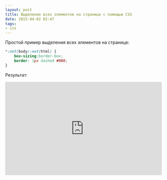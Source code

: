 ```yaml
---
layout: post
title: Выделение всех элементов на странице с помощью CSS
date: 2015-04-02 02:47
tags:
- css
---
```


Простой пример выделения всех элементов на странице:

``` css
*:not(body):not(html) {
	box-sizing:border-box;
	border: 1px dashed #000;
}
```

Результат:

<iframe width="100%" height="300" src="https://jsfiddle.net/evgeniypakalo/n12uordc/embedded/result" allowfullscreen="allowfullscreen" frameborder="0"></iframe>
